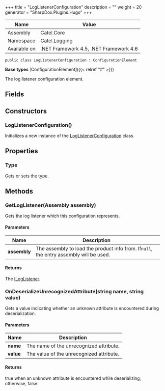 

+++
title = "LogListenerConfiguration" 
description = ""
weight = 20
generator = "SharpDox.Plugins.Hugo"
+++

Name|Value
---|---
Assembly|Catel.Core
Namespace|Catel.Logging
Available on|.NET Framework 4.5, .NET Framework 4.6

```
public class LogListenerConfiguration : ConfigurationElement
```

**Base types**
[ConfigurationElement]({{< relref "#" >}})

The log listener configuration element.

## Fields

## Constructors

### LogListenerConfiguration()

Initializes a new instance of the [LogListenerConfiguration](#) class.

## Properties

### Type

Gets or sets the type.

## Methods

### GetLogListener(Assembly assembly)

Gets the log listener which this configuration represents.

#### Parameters

Name|Description
---|---
**assembly**|The assembly to load the product info from. If`null`, the entry assembly will be used.

#### Returns

The [ILogListener](#).

### OnDeserializeUnrecognizedAttribute(string name, string value)

Gets a value indicating whether an unknown attribute is encountered during deserialization.

#### Parameters

Name|Description
---|---
**name**|The name of the unrecognized attribute.
**value**|The value of the unrecognized attribute.

#### Returns

true when an unknown attribute is encountered while deserializing; otherwise, false.


